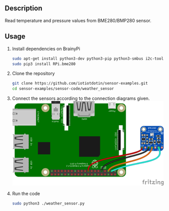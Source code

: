 ## Description

Read temperature and pressure values from BME280/BMP280 sensor.


## Usage 

1.  Install dependencies on BrainyPi
    ```sh
    sudo apt-get install python3-dev python3-pip python3-smbus i2c-tools -y
    sudo pip3 install RPi.bme280
    ```

1.  Clone the repository
    ```sh
    git clone https://github.com/iotiotdotin/sensor-examples.git
    cd sensor-examples/sensor-code/weather_sensor
    ```
1.  Connect the sensors according to the connection diagrams given.
    ![Diagram](./connection_diagram.png)
    
1.  Run the code
    ```sh
    sudo python3 ./weather_sensor.py
    ```
